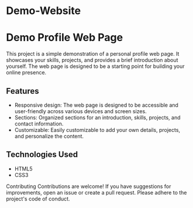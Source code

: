 # Demo-Website
# Demo Profile Web Page

This project is a simple demonstration of a personal profile web page. It showcases your skills, projects, and provides a brief introduction about yourself. The web page is designed to be a starting point for building your online presence.



## Features

- Responsive design: The web page is designed to be accessible and user-friendly across various devices and screen sizes.
- Sections: Organized sections for an introduction, skills, projects, and contact information.
- Customizable: Easily customizable to add your own details, projects, and personalize the content.

## Technologies Used

- HTML5
- CSS3
  

Contributing
Contributions are welcome! If you have suggestions for improvements, open an issue or create a pull request. Please adhere to the project's code of conduct.
